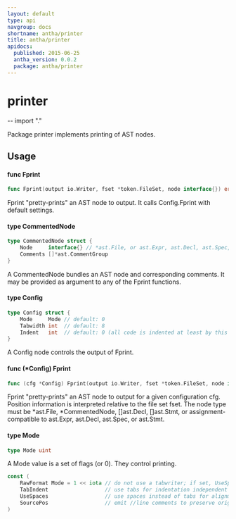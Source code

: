 ```yaml
---
layout: default
type: api
navgroup: docs
shortname: antha/printer
title: antha/printer
apidocs:
  published: 2015-06-25
  antha_version: 0.0.2
  package: antha/printer
---
```

# printer
--
    import "."

Package printer implements printing of AST nodes.

## Usage

#### func  Fprint

```go
func Fprint(output io.Writer, fset *token.FileSet, node interface{}) error
```
Fprint "pretty-prints" an AST node to output. It calls Config.Fprint with
default settings.

#### type CommentedNode

```go
type CommentedNode struct {
	Node     interface{} // *ast.File, or ast.Expr, ast.Decl, ast.Spec, or ast.Stmt
	Comments []*ast.CommentGroup
}
```

A CommentedNode bundles an AST node and corresponding comments. It may be
provided as argument to any of the Fprint functions.

#### type Config

```go
type Config struct {
	Mode     Mode // default: 0
	Tabwidth int  // default: 8
	Indent   int  // default: 0 (all code is indented at least by this much)
}
```

A Config node controls the output of Fprint.

#### func (*Config) Fprint

```go
func (cfg *Config) Fprint(output io.Writer, fset *token.FileSet, node interface{}) error
```
Fprint "pretty-prints" an AST node to output for a given configuration cfg.
Position information is interpreted relative to the file set fset. The node type
must be *ast.File, *CommentedNode, []ast.Decl, []ast.Stmt, or
assignment-compatible to ast.Expr, ast.Decl, ast.Spec, or ast.Stmt.

#### type Mode

```go
type Mode uint
```

A Mode value is a set of flags (or 0). They control printing.

```go
const (
	RawFormat Mode = 1 << iota // do not use a tabwriter; if set, UseSpaces is ignored
	TabIndent                  // use tabs for indentation independent of UseSpaces
	UseSpaces                  // use spaces instead of tabs for alignment
	SourcePos                  // emit //line comments to preserve original source positions
)
```
